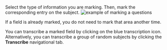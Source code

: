 Select the type of information you are marking. Then, mark the corresponding entry on the subject.
![example of marking a questions](assets/anzac/hs_example_marking.gif)

If a field is already marked, you do not need to mark that area another time. 

You can transcribe a marked field by clicking on the blue transcription icon. Alternatively, you can transcribe a group of random subjects by clicking the **Transcribe** navigational tab.